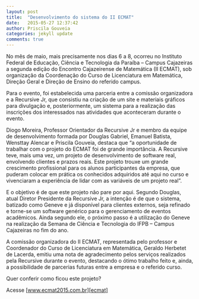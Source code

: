```yaml
---
layout: post
title:  "Desenvolvimento do sistema do II ECMAT"
date:   2015-05-27 12:37:42
author: Priscila Gouveia
categories: jekyll update
comments: true
---
```


No mês de maio, mais precisamente nos dias 6 a 8, ocorreu no Instituto Federal de Educação, Ciência e Tecnologia da Paraíba – Campus Cajazeiras a segunda edição do Encontro Cajazeirense de Matemática (II ECMAT), sob organização da Coordenação do Curso de Licenciatura em Matemática, Direção Geral e Direção de Ensino do referido campus.

Para o evento, foi estabelecida uma parceria entre a comissão organizadora e a Recursive Jr, que consistiu na criação de um site e materiais gráficos para divulgação e, posteriormente, um sistema para a realização das inscrições dos interessados nas atividades que aconteceram durante o evento.

Diogo Moreira, Professor Orientador da Recursive Jr e membro da equipe de desenvolvimento formada por Douglas Gabriel, Emanuel Batista, Wensttay Alencar e Priscila Gouveia, destaca que “a oportunidade de trabalhar com o projeto do ECMAT foi de grande importância. A Recursive teve, mais uma vez, um projeto de desenvolvimento de software real, envolvendo clientes e prazos reais. Este projeto trouxe um grande crescimento profissional para os alunos participantes da empresa, que puderam colocar em prática os conhecidos adquiridos até aqui no curso e vivenciaram a experiência de lidar com as variáveis de um projeto real”.

E o objetivo é de que este projeto não pare por aqui. Segundo Douglas, atual Diretor Presidente da Recursive Jr, a intenção é de que o sistema, batizado como Geneve e já disponível para clientes externos, seja refinado e torne-se um software genérico para o gerenciamento de eventos acadêmicos. Ainda segundo ele, o próximo passo é a utilização do Geneve na realização da Semana de Ciência e Tecnologia do IFPB – Campus Cajazeiras no fim do ano.

A comissão organizadora do II ECMAT, representada pelo professor e Coordenador do Curso de Licenciatura em Matemática, Geraldo Herbetet de Lacerda, emitiu uma nota de agradecimento pelos serviços realizados pela Recursive durante o evento, destacando o ótimo trabalho feito e, ainda, a possibilidade de parcerias futuras entre a empresa e o referido curso.

Quer conferir como ficou este projeto?

Acesse [www.ecmat2015.com.br][ecmat]

[ecmat]:http://www.ecmat2015.com.br
